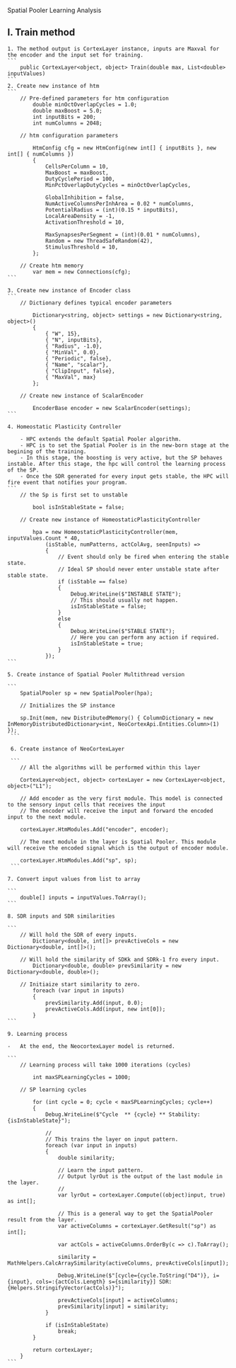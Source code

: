 Spatial Pooler Learning Analysis

I. Train method
-------------------------------------------------------------------------------------------------------------------
	1. The method output is CortexLayer instance, inputs are Maxval for the encoder and the input set for training. 
    ```
		public CortexLayer<object, object> Train(double max, List<double> inputValues)
    ```
	2. Create new instance of htm
    ```
        // Pre-defined parameters for htm configuration
		    double minOctOverlapCycles = 1.0;
            double maxBoost = 5.0;
		    int inputBits = 200;
		    int numColumns = 2048;
   
        // htm configuration parameters
    
		    HtmConfig cfg = new HtmConfig(new int[] { inputBits }, new int[] { numColumns })
            {
                CellsPerColumn = 10,
                MaxBoost = maxBoost,
                DutyCyclePeriod = 100,
                MinPctOverlapDutyCycles = minOctOverlapCycles,

                GlobalInhibition = false,
                NumActiveColumnsPerInhArea = 0.02 * numColumns,
                PotentialRadius = (int)(0.15 * inputBits),
                LocalAreaDensity = -1,
                ActivationThreshold = 10,

                MaxSynapsesPerSegment = (int)(0.01 * numColumns),
                Random = new ThreadSafeRandom(42),
                StimulusThreshold = 10,
            };

        // Create htm memory
            var mem = new Connections(cfg);
    ```

    3. Create new instance of Encoder class
    ```       
        // Dictionary defines typical encoder parameters

            Dictionary<string, object> settings = new Dictionary<string, object>()
            {
                { "W", 15},
                { "N", inputBits},
                { "Radius", -1.0},
                { "MinVal", 0.0},
                { "Periodic", false},
                { "Name", "scalar"},
                { "ClipInput", false},
                { "MaxVal", max}
            };
    
        // Create new instance of ScalarEncoder

            EncoderBase encoder = new ScalarEncoder(settings);
    ```

    4. Homeostatic Plasticity Controller 

        - HPC extends the default Spatial Pooler algorithm.
        - HPC is to set the Spatial Pooler is in the new-born stage at the begining of the training. 
        - In this stage, the boosting is very active, but the SP behaves instable. After this stage, the hpc will control the learning process of the SP.
        - Once the SDR generated for every input gets stable, the HPC will fire event that notifies your program. 
    ```  
        // the Sp is first set to unstable 
            
            bool isInStableState = false;
     
        // Create new instance of HomeostaticPlasticityController
            
            hpa = new HomeostaticPlasticityController(mem, inputValues.Count * 40,
                (isStable, numPatterns, actColAvg, seenInputs) =>
                {
                    // Event should only be fired when entering the stable state.
                    // Ideal SP should never enter unstable state after stable state.
                    if (isStable == false)
                    {
                        Debug.WriteLine($"INSTABLE STATE");
                        // This should usually not happen.
                        isInStableState = false;
                    }
                    else
                    {
                        Debug.WriteLine($"STABLE STATE");
                        // Here you can perform any action if required.
                        isInStableState = true;
                    }
                });
    ```

    5. Create instance of Spatial Pooler Multithread version

    ```    
        SpatialPooler sp = new SpatialPooler(hpa);

        // Initializes the SP instance 

        sp.Init(mem, new DistributedMemory() { ColumnDictionary = new InMemoryDistributedDictionary<int, NeoCortexApi.Entities.Column>(1) });
     ```

     6. Create instance of NeoCortexLayer 

     ``` 
        // All the algorithms will be performed within this layer

        CortexLayer<object, object> cortexLayer = new CortexLayer<object, object>("L1");

        // Add encoder as the very first module. This model is connected to the sensory input cells that receives the input
        // The encoder will receive the input and forward the encoded input to the next module.

        cortexLayer.HtmModules.Add("encoder", encoder);

        // The next module in the layer is Spatial Pooler. This module will receive the encoded signal which is the output of encoder module.

        cortexLayer.HtmModules.Add("sp", sp);
     ```

    7. Convert input values from list to array

    ```
        double[] inputs = inputValues.ToArray();
    ```

    8. SDR inputs and SDR similarities

    ```   
        // Will hold the SDR of every inputs.
            Dictionary<double, int[]> prevActiveCols = new Dictionary<double, int[]>();

        // Will hold the similarity of SDKk and SDRk-1 fro every input.
            Dictionary<double, double> prevSimilarity = new Dictionary<double, double>();
        
        // Initiaize start similarity to zero.
            foreach (var input in inputs)
            {
                prevSimilarity.Add(input, 0.0); 
                prevActiveCols.Add(input, new int[0]);
            }
    ```

    9. Learning process

    -   At the end, the NeocortexLayer model is returned.

    ```
        // Learning process will take 1000 iterations (cycles)

            int maxSPLearningCycles = 1000;
    
        // SP learning cycles

            for (int cycle = 0; cycle < maxSPLearningCycles; cycle++)
            {
                Debug.WriteLine($"Cycle  ** {cycle} ** Stability: {isInStableState}");

                //
                // This trains the layer on input pattern.
                foreach (var input in inputs)
                {
                    double similarity;

                    // Learn the input pattern.
                    // Output lyrOut is the output of the last module in the layer.
                    // 
                    var lyrOut = cortexLayer.Compute((object)input, true) as int[];

                    // This is a general way to get the SpatialPooler result from the layer.
                    var activeColumns = cortexLayer.GetResult("sp") as int[];

                    var actCols = activeColumns.OrderBy(c => c).ToArray();

                    similarity = MathHelpers.CalcArraySimilarity(activeColumns, prevActiveCols[input]);

                    Debug.WriteLine($"[cycle={cycle.ToString("D4")}, i={input}, cols=:{actCols.Length} s={similarity}] SDR: {Helpers.StringifyVector(actCols)}");

                    prevActiveCols[input] = activeColumns;
                    prevSimilarity[input] = similarity;
                }

                if (isInStableState)
                    break;
            }

            return cortexLayer;
        }
    ```